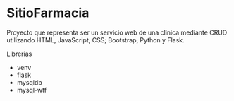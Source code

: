 # SitioFarmacia
Proyecto que representa ser un servicio web de una clinica mediante CRUD utilizando HTML, JavaScript, CSS; Bootstrap, Python y Flask.

Librerias
- venv
- flask
- mysqldb
- mysql-wtf
